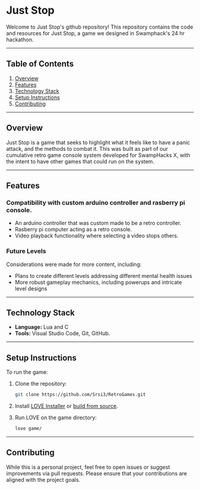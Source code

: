 # Just Stop

Welcome to Just Stop's github repository! This repository contains the code and resources for Just Stop, a game we designed in Swamphack's 24 hr hackathon.

---

## Table of Contents

1. [Overview](#overview)
2. [Features](#features)
3. [Technology Stack](#technology-stack)
4. [Setup Instructions](#setup-instructions)
5. [Contributing](#contributing)

---

## Overview

Just Stop is a game that seeks to highlight what it feels like to have a panic attack, and the methods to combat it. This was built as part of our cumulative retro game console system developed for SwampHacks X, with the intent to have other games that could run on the system.

---

## Features

### Compatibility with custom arduino controller and rasberry pi console.

- An arduino controller that was custom made to be a retro controller.
- Rasberry pi computer acting as a retro console.
- Video playback functionality where selecting a video stops others.

### Future Levels

Considerations were made for more content, including:

- Plans to create different levels addressing different mental health issues
- More robust gameplay mechanics, including powerups and intricate level designs

---

## Technology Stack

- **Language:** Lua and C
- **Tools:** Visual Studio Code, Git, GitHub.

---

## Setup Instructions

To run the game:

1. Clone the repository:

   ```bash
   git clone https://github.com/Srsi3/RetroGames.git
   ```

2. Install [LOVE Installer](https://www.love2d.org/) or [build from source](https://www.love2d.org/wiki/Building_L%C3%96VE).

3. Run LOVE on the game directory:

   ```bash
   love game/
   ```

---

## Contributing

While this is a personal project, feel free to open issues or suggest improvements via pull requests. Please ensure that your contributions are aligned with the project goals.
